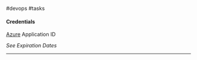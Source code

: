 #devops #tasks 

#### Credentials

[Azure]([https://portal.azure.com/](https://portal.azure.com/))
Application ID

*See Expiration Dates*

***
